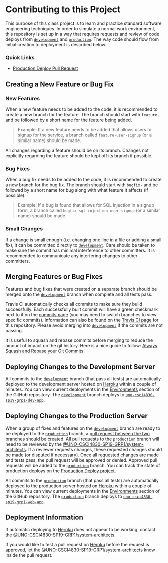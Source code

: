 # Contributing to this Project

This purpose of this class project is to learn and practice standard software engineering techniques. In order to simulate a normal work environment, this repository is set up in a way that requires requests and review of code deploys from [`development`] and [`production`]. The way code should flow from initial creation to deployment is described below.

### Quick Links
- [Production Deploy Pull Request][prod-deploy]

## Creating a New Feature or Bug Fix
### New Features
When a new feature needs to be added to the code, it is recommended to create a new branch for the feature. The branch should start with `feature-` and be followed by a short name for the feature being added.

> Example: If a new feature needs to be added that allows users to signup for the service, a branch called `feature-user-signup` (or a similar name) should be made.

All changes regarding a feature should be on its branch. Changes not explicitly regarding the feature should be kept off its branch if possible.

### Bug Fixes
When a bug fix needs to be added to the code, it is recommended to create a new branch for the bug fix. The branch should start with `bugfix-` and be followed by a short name for bug along with what feature it affects (if possible).

> Example: If a bug is found that allows for SQL injection in a signup form, a branch called `bugfix-sql-injection-user-signup` (or a similar name) should be made.

### Small Changes
If a change is small enough (i.e. changing one line in a file or adding a small fix), it can be committed directly to [`development`]. Care should be taken to make sure the commit has minimal interference to other committers. It is recommended to communicate any interfering changes to other committers.

## Merging Features or Bug Fixes
Features and bug fixes that were created on a separate branch should be merged onto the [`development`] branch when complete and all tests pass. 

Travis CI automatically checks all commits to make sure they build successfully. Each successfully built commit will have a green checkmark next to it on the [commits page](https://github.com/UNO-CSCI4830-SP19-GRP1/Web-App/commits/development) (you may need to switch branches to view specific commits). Information can also be found on the [Travis CI page](https://travis-ci.com/UNO-CSCI4830-SP19-GRP1/Web-App/) for this repository. Please avoid merging into [`development`] if the commits are not passing.

 It is useful to squash and rebase commits before merging to reduce the amount of impact on the git history. Here is a nice guide to follow: [Always Squash and Rebase your Git Commits](https://blog.carbonfive.com/2017/08/28/always-squash-and-rebase-your-git-commits/).

## Deploying Changes to the Development Server
All commits to the [`development`] branch (that pass all tests) are automatically deployed to the development server hosted on [Heroku] within a couple of minutes. You can view current deployments in the [Environments] section of the GitHub repository. The [`development`] branch deploys to [`uno-csci4830-sp19-grp1-dev-app`](https://uno-csci4830-sp19-grp1-dev-app.herokuapp.com/).

## Deploying Changes to the Production Server
When a group of fixes and features on the [`development`] branch are ready to be deployed to the [`production`] branch, a [pull request between the two branches][prod-deploy] should be created. All pull requests to the [`production`] branch will need to be reviewed by the [@UNO-CSCI4830-SP19-GRP1/system-architects]. If a reviewer requests changes, these requested changes should be made (or disputed if necessary). Once all requested changes are made and tests pass, the pull request will be approved or denied. Approved pull requests will be added to the [`production`] branch. You can track the state of production deploys on the [Production Deploy project](https://github.com/UNO-CSCI4830-SP19-GRP1/Web-App/projects/1).

All commits to the [`production`] branch (that pass all tests) are automatically deployed to the production server hosted on [Heroku] within a couple of minutes. You can view current deployments in the [Environments] section of the GitHub repository. The [`production`] branch deploys to [`uno-csci4830-sp19-grp1-web-app`](https://uno-csci4830-sp19-grp1-web-app.herokuapp.com/).

## Deployment Information
If automatic deploying to [Heroku] does not appear to be working, contact the [@UNO-CSCI4830-SP19-GRP1/system-architects].

If you would like to test a pull request on [Heroku] before the request is approved, let the [@UNO-CSCI4830-SP19-GRP1/system-architects] know inside the pull request.

[prod-deploy]: https://github.com/UNO-CSCI4830-SP19-GRP1/Web-App/compare/production...development?quick_pull=1&template=production_pull_request_template.md&title=Deploy:%20[ENTER%20TITLE%20HERE]
[`development`]: https://github.com/UNO-CSCI4830-SP19-GRP1/Web-App/tree/development
[`production`]: https://github.com/UNO-CSCI4830-SP19-GRP1/Web-App/tree/production
[Environments]: https://github.com/UNO-CSCI4830-SP19-GRP1/Web-App/deployments
[@UNO-CSCI4830-SP19-GRP1/system-architects]: https://github.com/orgs/UNO-CSCI4830-SP19-GRP1/teams/system-architects
[Heroku]: https://www.heroku.com/
